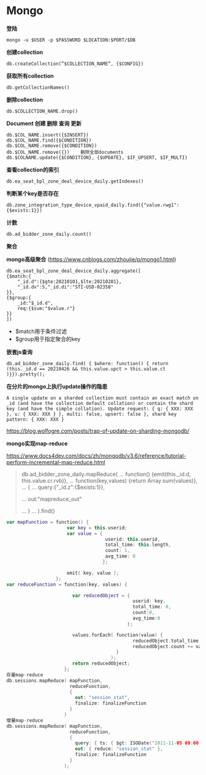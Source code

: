 

# Mongo

**登陆**

```shell
mongo -u $USER -p $PASSWORD $LOCATION:$PORT/$DB
```

**创建collection**

```shell
db.createCollection(“$COLLECTION_NAME”, {$CONFIG})
```

**获取所有collection**

```shell
db.getCollectionNames()
```

**删除collection**

```shell
db.$COLLECTION_NAME.drop()
```

**Document 创建 删除 查询 更新**

```shell
db.$COL_NAME.insert({$INSERT})	
db.$COL_NAME.find({$CONDITION})	
db.$COL_NAME.remove({$CONDITION})
db.$COL_NAME.remove({})    删除全部documents
db.$COLNAME.update({$CONDITION}, {$UPDATE}, $IF_UPSERT, $IF_MULTI)
```

**查看collection的索引**

```shell
db.ea_seat_bpl_zone_deal_device_daily.getIndexes()
```

**判断某个key是否存在**

```shell
db.zone_integration_type_device_vpaid_daily.find({"value.rwg1":{$exists:1}})
```

**计数**

```shell
db.ad_bidder_zone_daily.count()
```

**聚合**

**mongo高级聚合** (https://www.cnblogs.com/zhoujie/p/mongo1.html)

```shell
db.ea_seat_bpl_zone_deal_device_daily.aggregate([
{$match:{
	"_id.d":{$gte:20210101,$lte:20210201},
	"_id.dv":5,"_id.di":"STI-USD-02358"
}},
{$group:{
	_id:"$_id.d",
	req:{$sum:"$value.r"}
}}
])
```

* $match用于条件过滤
* $group用于指定聚合的key

**嵌套js查询**

```shell
db.ad_bidder_zone_daily.find( { $where: function() { return (this._id.d == 20210426 && this.value.upct > this.value.ct )}}).pretty();
```



**在分片的mongo上执行update操作的隐患**

```shell
A single update on a sharded collection must contain an exact match on _id (and have the collection default collation) or contain the shard key (and have the simple collation). Update request: { q: { XXX: XXX }, u: { XXX: XXX } }, multi: false, upsert: false }, shard key pattern: { XXX: XXX }
```

https://blog.wolfogre.com/posts/trap-of-update-on-sharding-mongodb/



**mongo实现map-reduce**

https://www.docs4dev.com/docs/zh/mongodb/v3.6/reference/tutorial-perform-incremental-map-reduce.html

> db.ad_bidder_zone_daily.mapReduce(
> ... function() {emit(this._id.d, this.value.cr.rvb)},
> ... function(key,values) {return Array.sum(values)},
> ... {
> ... query:{"_id.z":{$exists:1}},
>
> ... out:"mapreduce_out"
>
> ... }
> ... ).find()



```kotlin
var mapFunction = function() {
                      var key = this.userid;
                      var value = {
                                    userid: this.userid,
                                    total_time: this.length,
                                    count: 1,
                                    avg_time: 0
                                   };

                      emit( key, value );
                  };
var reduceFunction = function(key, values) {

                        var reducedObject = {
                                              userid: key,
                                              total_time: 0,
                                              count:0,
                                              avg_time:0
                                            };

                        values.forEach( function(value) {
                                              reducedObject.total_time += value.total_time;
                                              reducedObject.count += value.count;
                                        }
                                      );
                        return reducedObject;
                     };
存量map-reduce
db.sessions.mapReduce( mapFunction,
                       reduceFunction,
                       {
                         out: "session_stat",
                         finalize: finalizeFunction
                       }
                     )
增量map-reduce
db.sessions.mapReduce( mapFunction,
                       reduceFunction,
                       {
                         query: { ts: { $gt: ISODate('2011-11-05 00:00:00') } },
                         out: { reduce: "session_stat" },
                         finalize: finalizeFunction
                       }
                     );
```


